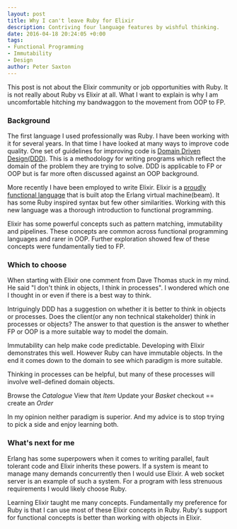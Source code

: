 ```yaml
---
layout: post
title: Why I can't leave Ruby for Elixir
description: Contriving four language features by wishful thinking.
date: 2016-04-18 20:24:05 +0:00
tags:
- Functional Programming
- Immutability
- Design
author: Peter Saxton
---
```


This post is not about the Elixir community or job opportunities with Ruby.
It is not really about Ruby vs Elixir at all.
What I want to explain is why I am uncomfortable hitching my bandwaggon to the movement from OOP to FP.

### Background

The first language I used professionally was Ruby.
I have been working with it for several years.
In that time I have looked at many ways to improve code quality.
One set of guidelines for improving code is [Domain Driven Design(DDD)]().
This is a methodology for writing programs which reflect the domain of the problem they are trying to solve.
DDD is applicable to FP or OOP but is far more often discussed against an OOP background.

More recently I have been employed to write Elixir.
Elixir is a [proudly functional language]() that is built atop the Erlang virtual machine(beam).
It has some Ruby inspired syntax but few other similarities.
Working with this new language was a thorough introduction to functional programming.

Elixir has some powerful concepts such as pattern matching, immutability and pipelines.
These concepts are common across functional programming languages and rarer in OOP.
Further exploration showed few of these concepts were fundamentally tied to FP.

### Which to choose

When starting with Elixir one comment from Dave Thomas stuck in my mind.
He said "I don't think in objects, I think in processes".
I wondered which one I thought in or even if there is a best way to think.

Intriguingly DDD has a suggestion on whether it is better to think in objects or processes.
Does the client(or any non technical stakeholder) think in processes or objects?
The answer to that question is the answer to whether FP or OOP is a more suitable way to model the domain.

Immutability can help make code predictable.
Developing with Elixir demonstrates this well.
However Ruby can have immutable objects.
In the end it comes down to the domain to see which paradigm is more suitable.

Thinking in processes can be helpful, but many of these processes will involve well-defined domain objects.

Browse the *Catalogue*
View that *Item*
Update your *Basket*
checkout == create an *Order*

In my opinion neither paradigm is superior.
And my advice is to stop trying to pick a side and enjoy learning both.

### What's next for me
Erlang has some superpowers when it comes to writing parallel, fault tolerant code and Elixir inherits these powers.
If a system is meant to manage many demands concurrently then I would use Elixir.
A web socket server is an example of such a system.
For a program with less strenuous requirements I would likely choose Ruby.

Learning Elixir taught me many concepts.
Fundamentally my preference for Ruby is that I can use most of these Elixir concepts in Ruby.
Ruby's support for functional concepts is better than working with objects in Elixir.
